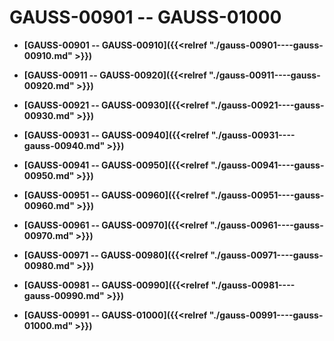 # GAUSS-00901 -- GAUSS-01000

-   **[GAUSS-00901 -- GAUSS-00910]({{<relref "./gauss-00901----gauss-00910.md" >}})**  

-   **[GAUSS-00911 -- GAUSS-00920]({{<relref "./gauss-00911----gauss-00920.md" >}})**  

-   **[GAUSS-00921 -- GAUSS-00930]({{<relref "./gauss-00921----gauss-00930.md" >}})**  

-   **[GAUSS-00931 -- GAUSS-00940]({{<relref "./gauss-00931----gauss-00940.md" >}})**  

-   **[GAUSS-00941 -- GAUSS-00950]({{<relref "./gauss-00941----gauss-00950.md" >}})**  

-   **[GAUSS-00951 -- GAUSS-00960]({{<relref "./gauss-00951----gauss-00960.md" >}})**  

-   **[GAUSS-00961 -- GAUSS-00970]({{<relref "./gauss-00961----gauss-00970.md" >}})**  

-   **[GAUSS-00971 -- GAUSS-00980]({{<relref "./gauss-00971----gauss-00980.md" >}})**  

-   **[GAUSS-00981 -- GAUSS-00990]({{<relref "./gauss-00981----gauss-00990.md" >}})**  

-   **[GAUSS-00991 -- GAUSS-01000]({{<relref "./gauss-00991----gauss-01000.md" >}})**  


